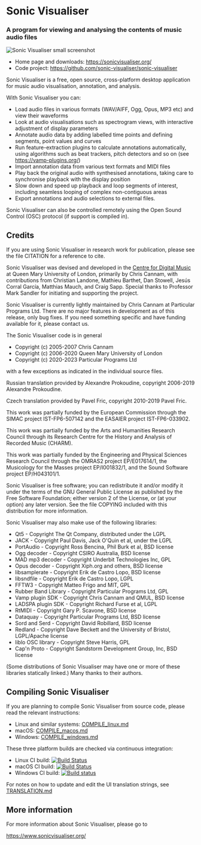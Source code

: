 
Sonic Visualiser
================

### A program for viewing and analysing the contents of music audio files

![Sonic Visualiser small screenshot](https://sonicvisualiser.org/images/sv-3.0-win-thumb.png)

* Home page and downloads: https://sonicvisualiser.org/
* Code project: https://github.com/sonic-visualiser/sonic-visualiser

Sonic Visualiser is a free, open source, cross-platform desktop
application for music audio visualisation, annotation, and analysis.

With Sonic Visualiser you can:

 * Load audio files in various formats (WAV/AIFF, Ogg, Opus, MP3 etc)
   and view their waveforms
 * Look at audio visualisations such as spectrogram views, with
   interactive adjustment of display parameters
 * Annotate audio data by adding labelled time points and defining
   segments, point values and curves
 * Run feature-extraction plugins to calculate annotations
   automatically, using algorithms such as beat trackers, pitch detectors
   and so on (see https://vamp-plugins.org/)
 * Import annotation data from various text formats and MIDI files
 * Play back the original audio with synthesised annotations, taking
   care to synchronise playback with the display position
 * Slow down and speed up playback and loop segments of interest,
   including seamless looping of complex non-contiguous areas
 * Export annotations and audio selections to external files.

Sonic Visualiser can also be controlled remotely using the Open Sound
Control (OSC) protocol (if support is compiled in).


Credits
-------

If you are using Sonic Visualiser in research work for publication,
please see the file CITATION for a reference to cite.

Sonic Visualiser was devised and developed in the [Centre for Digital
Music](https://c4dm.eecs.qmul.ac.uk/) at Queen Mary University of
London, primarily by Chris Cannam, with contributions from Christian
Landone, Mathieu Barthet, Dan Stowell, Jesús Corral García, Matthias
Mauch, and Craig Sapp. Special thanks to Professor Mark Sandler for
initiating and supporting the project.

Sonic Visualiser is currently lightly maintained by Chris Cannam at
Particular Programs Ltd. There are no major features in development as
of this release, only bug fixes. If you need something specific and
have funding available for it, please contact us.

The Sonic Visualiser code is in general

 * Copyright (c) 2005-2007 Chris Cannam
 * Copyright (c) 2006-2020 Queen Mary University of London
 * Copyright (c) 2020-2023 Particular Programs Ltd

with a few exceptions as indicated in the individual source files.

Russian translation provided by Alexandre Prokoudine, copyright
2006-2019 Alexandre Prokoudine.

Czech translation provided by Pavel Fric, copyright 2010-2019 Pavel
Fric.

This work was partially funded by the European Commission through the
SIMAC project IST-FP6-507142 and the EASAIER project IST-FP6-033902.

This work was partially funded by the Arts and Humanities Research
Council through its Research Centre for the History and Analysis of
Recorded Music (CHARM).

This work was partially funded by the Engineering and Physical
Sciences Research Council through the OMRAS2 project EP/E017614/1, the
Musicology for the Masses project EP/I001832/1, and the Sound Software
project EP/H043101/1.

Sonic Visualiser is free software; you can redistribute it and/or modify
it under the terms of the GNU General Public License as published by
the Free Software Foundation; either version 2 of the License, or (at
your option) any later version.  See the file COPYING included with
this distribution for more information.

Sonic Visualiser may also make use of the following libraries:

 * Qt5 - Copyright The Qt Company, distributed under the LGPL
 * JACK - Copyright Paul Davis, Jack O'Quin et al, under the LGPL
 * PortAudio - Copyright Ross Bencina, Phil Burk et al, BSD license
 * Ogg decoder - Copyright CSIRO Australia, BSD license
 * MAD mp3 decoder - Copyright Underbit Technologies Inc, GPL
 * Opus decoder - Copyright Xiph.org and others, BSD license
 * libsamplerate - Copyright Erik de Castro Lopo, BSD license
 * libsndfile - Copyright Erik de Castro Lopo, LGPL
 * FFTW3 - Copyright Matteo Frigo and MIT, GPL
 * Rubber Band Library - Copyright Particular Programs Ltd, GPL
 * Vamp plugin SDK - Copyright Chris Cannam and QMUL, BSD license
 * LADSPA plugin SDK - Copyright Richard Furse et al, LGPL
 * RtMIDI - Copyright Gary P. Scavone, BSD license
 * Dataquay - Copyright Particular Programs Ltd, BSD license
 * Sord and Serd - Copyright David Robillard, BSD license
 * Redland - Copyright Dave Beckett and the University of Bristol, LGPL/Apache license
 * liblo OSC library - Copyright Steve Harris, GPL
 * Cap'n Proto - Copyright Sandstorm Development Group, Inc, BSD license

(Some distributions of Sonic Visualiser may have one or more of these
libraries statically linked.)  Many thanks to their authors.


Compiling Sonic Visualiser
--------------------------

If you are planning to compile Sonic Visualiser from source code,
please read the relevant instructions:

 * Linux and similar systems: [COMPILE_linux.md](https://github.com/sonic-visualiser/sonic-visualiser/blob/default/COMPILE_linux.md)
 * macOS: [COMPILE_macos.md](https://github.com/sonic-visualiser/sonic-visualiser/blob/default/COMPILE_macos.md)
 * Windows: [COMPILE_windows.md](https://github.com/sonic-visualiser/sonic-visualiser/blob/default/COMPILE_windows.md)

These three platform builds are checked via continuous integration:

 * Linux CI build: [![Build Status](https://github.com/sonic-visualiser/sonic-visualiser/workflows/Linux%20CI/badge.svg)](https://github.com/sonic-visualiser/sonic-visualiser/actions?query=workflow%3A%22Linux+CI%22)
 * macOS CI build: [![Build Status](https://github.com/sonic-visualiser/sonic-visualiser/workflows/macOS%20CI/badge.svg)](https://github.com/sonic-visualiser/sonic-visualiser/actions?query=workflow%3A%22macOS+CI%22)
 * Windows CI build: [![Build status](https://ci.appveyor.com/api/projects/status/26pygienkigw39p7?svg=true)](https://ci.appveyor.com/project/cannam/sonic-visualiser)

For notes on how to update and edit the UI translation strings, see [TRANSLATION.md](https://github.com/sonic-visualiser/sonic-visualiser/blob/default/TRANSLATION.md)


More information
----------------

For more information about Sonic Visualiser, please go to

  https://www.sonicvisualiser.org/

